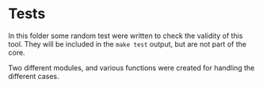Tests
=====

In this folder some random test were written to check the validity of this
tool. They will be included in the `make test` output, but are not part of the
core.

Two different modules, and various functions were created for handling the
different cases.
